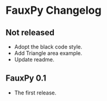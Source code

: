 # FauxPy Changelog

## Not released

- Adopt the black code style.
- Add Triangle area example.
- Update readme.

## FauxPy 0.1

- The first release.
